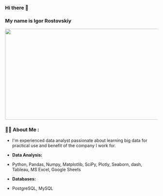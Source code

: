 ### Hi there 👋

### My name is Igor Rostovskiy

<div align="center">
  <img src="https://media.giphy.com/media/dWesBcTLavkZuG35MI/giphy.gif" width="600" height="300"/>
</div>

### :man_technologist: About Me :

- I'm experienced data analyst passionate about learning big data for practical use and benefit of the company I work for.

- **Data Analysis:**

- Python, Pandas, Numpy, Matplotlib, SciPy, Plotly, Seaborn, dash, Tableau, MS Excel, Google Sheets

- **Databases:**

- PostgreSQL, MySQL

<!--
**igorrostov/igorrostov** is a ✨ _special_ ✨ repository because its `README.md` (this file) appears on your GitHub profile.

Here are some ideas to get you started:

- 🔭 I’m currently working on ...
- 🌱 I’m currently learning ...
- 👯 I’m looking to collaborate on ...
- 🤔 I’m looking for help with ...
- 💬 Ask me about ...
- 📫 How to reach me: ...
- 😄 Pronouns: ...
- ⚡ Fun fact: ...
-->
